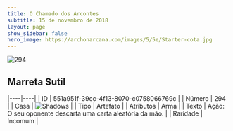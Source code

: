 ```yaml
---
title: O Chamado dos Arcontes
subtitle: 15 de novembro de 2018
layout: page
show_sidebar: false
hero_image: https://archonarcana.com/images/5/5e/Starter-cota.jpg
---
```


![294](https://cdn.keyforgegame.com/media/card_front/pt/341_294_VJXHQQVX3C86_pt.png)

## Marreta Sutil

|----|----|
| ID | 551a951f-39cc-4f13-8070-c0758066769c |
| Número | 294 |
| Casa | ![Shadows](https://archonarcana.com/images/thumb/e/ee/Shadows.png/22px-Shadows.png "Sombras") |
| Tipo | Artefato |
| Atributos | Arma |
| Texto | Ação: O seu oponente descarta uma carta aleatória da mão. |
| Raridade | Incomum |
